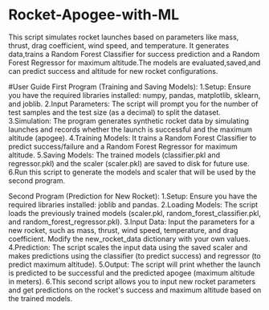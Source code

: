 # Rocket-Apogee-with-ML
 This script simulates rocket launches based on parameters like mass, thrust, drag coefficient, wind speed, and temperature. It generates data,trains a Random Forest Classifier for success prediction and a Random Forest Regressor for maximum altitude.The models are evaluated,saved,and can predict success and altitude for new rocket configurations.

#User Guide
First Program (Training and Saving Models):
 1.Setup: Ensure you have the required libraries installed: numpy, pandas, matplotlib, sklearn, and joblib.
 2.Input Parameters: The script will prompt you for the number of test samples and the test size (as a decimal) to split the dataset.
 3.Simulation: The program generates synthetic rocket data by simulating launches and records whether the launch is successful and the maximum altitude (apogee).
 4.Training Models: It trains a Random Forest Classifier to predict success/failure and a Random Forest Regressor for maximum altitude.
 5.Saving Models: The trained models (classifier.pkl and regressor.pkl) and the scaler (scaler.pkl) are saved to disk for future use.
 6.Run this script to generate the models and scaler that will be used by the second program.

Second Program (Prediction for New Rocket):
 1.Setup: Ensure you have the required libraries installed: joblib and pandas.
 2.Loading Models: The script loads the previously trained models (scaler.pkl, random_forest_classifier.pkl, and random_forest_regressor.pkl).
 3.Input Data: Input the parameters for a new rocket, such as mass, thrust, wind speed, temperature, and drag coefficient. Modify the new_rocket_data dictionary with your own values.
 4.Prediction: The script scales the input data using the saved scaler and makes predictions using the classifier (to predict success) and regressor (to predict maximum altitude).
 5.Output: The script will print whether the launch is predicted to be successful and the predicted apogee (maximum altitude in meters).
 6.This second script allows you to input new rocket parameters and get predictions on the rocket's success and maximum altitude based on the trained models.
